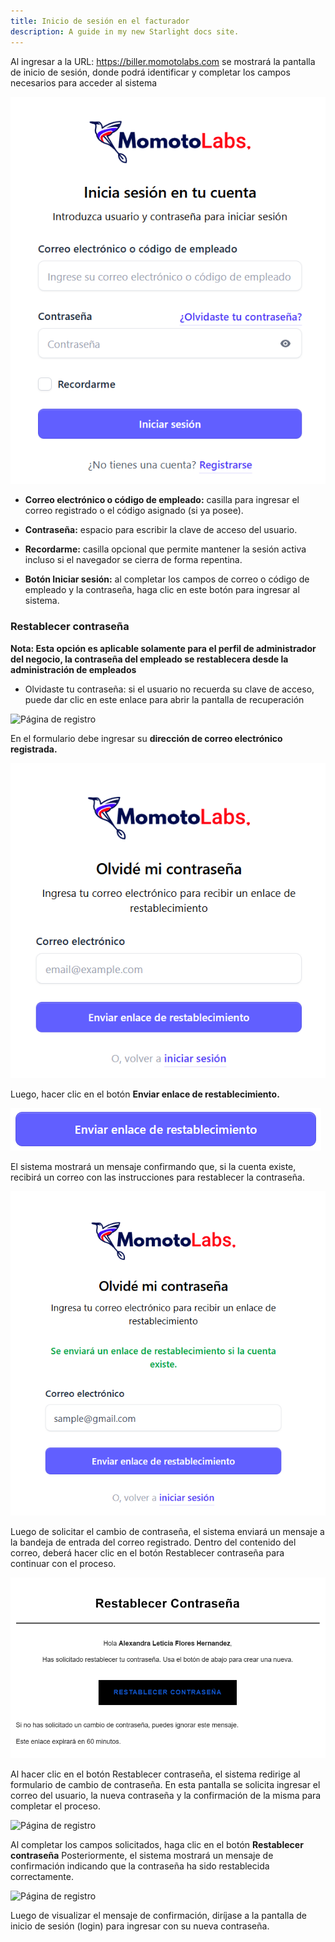 ```yaml
---
title: Inicio de sesión en el facturador
description: A guide in my new Starlight docs site.
---
```


Al ingresar a la URL: https://biller.momotolabs.com
 se mostrará la pantalla de inicio de sesión, donde podrá identificar y completar los campos necesarios para acceder al sistema

 
![Página de registro](../../../biller/inicio-sesion.png)

- **Correo electrónico o código de empleado:** casilla para ingresar el correo registrado o el código asignado (si ya posee).

- **Contraseña:** espacio para escribir la clave de acceso del usuario.

- **Recordarme:** casilla opcional que permite mantener la sesión activa incluso si el navegador se cierra de forma repentina.

- **Botón Iniciar sesión:** al completar los campos de correo o código de empleado y la contraseña, haga clic en este botón para ingresar al sistema.


### Restablecer contraseña ###

**Nota: Esta opción es aplicable solamente para el perfil de administrador del negocio, la contraseña del empleado se restablecera desde la administración de empleados**

- Olvidaste tu contraseña: si el usuario no recuerda su clave de acceso, puede dar clic en este enlace para abrir la pantalla de recuperación 

![Página de registro](../../../biller/olvidaste-contraseña.png)

En el formulario debe ingresar su **dirección de correo electrónico registrada.**

![Página de registro](../../../biller/olvidaste1.png)

Luego, hacer clic en el botón **Enviar enlace de restablecimiento.**


  ![Página de registro](../../../biller/restablecimiento-boton.png)

El sistema mostrará un mensaje confirmando que, si la cuenta existe, recibirá un correo con las instrucciones para restablecer la contraseña.

![Página de registro](../../../biller/restablecer-mensaje.png)

Luego de solicitar el cambio de contraseña, el sistema enviará un mensaje a la bandeja de entrada del correo registrado. Dentro del contenido del correo, deberá hacer clic en el botón Restablecer contraseña para continuar con el proceso.

![Página de registro](../../../biller/correo.png)

Al hacer clic en el botón Restablecer contraseña, el sistema redirige al formulario de cambio de contraseña. En esta pantalla se solicita ingresar el correo del usuario, la nueva contraseña y la confirmación de la misma para completar el proceso.


![Página de registro](../../../biller/contraseñas.png)

Al completar los campos solicitados, haga clic en el botón **Restablecer contraseña** Posteriormente, el sistema mostrará un mensaje de confirmación indicando que la contraseña ha sido restablecida correctamente.

![Página de registro](../../../biller/contraseñas1.png)

Luego de visualizar el mensaje de confirmación, diríjase a la pantalla de inicio de sesión (login) para ingresar con su nueva contraseña.

